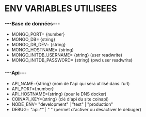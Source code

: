 # ENV VARIABLES UTILISEES

### ---Base de données---
- MONGO_PORT= {number}
- MONGO_DB= {string}
- MONGO_DB_DEV= {string}
- MONGO_HOSTNAME= {string}
- MONGO_INITDB_USERNAME= {string} (user readwrite)
- MONGO_INITDB_PASSWORD= {string} (pwd user readwrite)

### ---Api---

- API_NAME={string} (nom de l'api qui sera utilisé dans l'url)
- API_PORT={number}
- API_HOSTNAME={string} (pour le DNS docker)
- COINAPI_KEY={string} (clé d'api du site coinapi)
- NODE_ENV= "development" | "test" | "production"
- DEBUG= "api:*" | " " (permet d'activer ou desactiver le debuger)  

